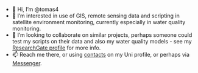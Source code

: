 - 👋 Hi, I’m @tomas4
- 👀 I’m interested in use of GIS, remote sensing data and scripting in satellite environment monitoring, currently especially in water quality monitoring.
- 💞️ I’m looking to collaborate on similar projects, perhaps someone could test my scripts on their data and also my water quality models - see my [ResearchGate profile](https://www.researchgate.net/profile/Tomas-Brunclik) for more info.
- 📫 Reach me there, or using [contacts](https://www.upce.cz/en/user/5084) on my Uni profile, or perhaps via [Messenger](https://m.me/tbrunclik).

<!---
tomas4/tomas4 is a ✨ special ✨ repository because its `README.md` (this file) appears on your GitHub profile.
You can click the Preview link to take a look at your changes.
--->
